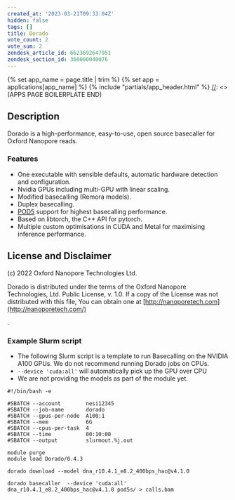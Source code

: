 ```yaml
---
created_at: '2023-03-21T09:33:04Z'
hidden: false
tags: []
title: Dorado
vote_count: 2
vote_sum: 2
zendesk_article_id: 6623692647951
zendesk_section_id: 360000040076
---
```



[//]: <> (APPS PAGE BOILERPLATE START)
{% set app_name = page.title | trim %}
{% set app = applications[app_name] %}
{% include "partials/app_header.html" %}
[//]: <> (APPS PAGE BOILERPLATE END)

## Description

Dorado is a high-performance, easy-to-use, open source basecaller for
Oxford Nanopore reads.

### [](https://github.com/nanoporetech/dorado#features)Features

- One executable with sensible defaults, automatic hardware detection
    and configuration.
- Nvidia GPUs including multi-GPU with linear scaling.
- Modified basecalling (Remora models).
- Duplex basecalling.
- [POD5](https://github.com/nanoporetech/pod5-file-format) support for
    highest basecalling performance.
- Based on libtorch, the C++ API for pytorch.
- Multiple custom optimisations in CUDA and Metal for maximising
    inference performance.

## License and Disclaimer

\(c\) 2022 Oxford Nanopore Technologies Ltd.

Dorado is distributed under the terms of the Oxford Nanopore
Technologies, Ltd. Public License, v. 1.0. If a copy of the License was
not distributed with this file, You can obtain one
at [http://nanoporetech.com](http://nanoporetech.com/)

.

### Example Slurm script

- The following Slurm script is a template to run Basecalling on the
    NVIDIA A100 GPUs. We do not recommend running Dorado jobs on CPUs.
- `--device 'cuda:all'` will automatically pick up the GPU over CPU
- We are not providing the models as part of the module yet. 

``` sl
#!/bin/bash -e

#SBATCH --account        nesi12345
#SBATCH --job-name       dorado
#SBATCH --gpus-per-node  A100:1
#SBATCH --mem            6G
#SBATCH --cpus-per-task  4
#SBATCH --time           00:10:00
#SBATCH --output         slurmout.%j.out

module purge
module load Dorado/0.4.3

dorado download --model dna_r10.4.1_e8.2_400bps_hac@v4.1.0

dorado basecaller  --device 'cuda:all' dna_r10.4.1_e8.2_400bps_hac@v4.1.0 pod5s/ > calls.bam
```
